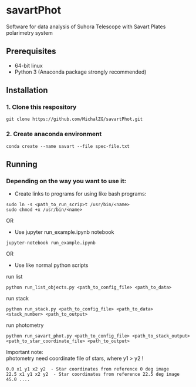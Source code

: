 # savartPhot

Software for data analysis of Suhora Telescope with Savart Plates polarimetry system

## Prerequisites

* 64-bit linux
* Python 3 (Anaconda package strongly recommended)

## Installation
### 1. Clone this respository
```
git clone https://github.com/MichalZG/savartPhot.git
```
### 2. Create anaconda environment
```
conda create --name savart --file spec-file.txt
```
## Running
### Depending on the way you want to use it:  

* Create links to programs for using like bash programs:
```
sudo ln -s <path_to_run_scrip>t /usr/bin/<name>
sudo chmod +x /usr/bin/<name>
```

OR  

* Use jupyter run_example.ipynb notebook
```
jupyter-notebook run_example.ipynb
```

OR

* Use like normal python scripts

run list  
```
python run_list_objects.py <path_to_config_file> <path_to_data>
```
run stack
```
python run_stack.py <path_to_config_file> <path_to_data> <stack_number> <path_to_output>  
```
run photometry  
```
python run_savart_phot.py <path_to_config_file> <path_to_stack_output> <path_to_star_coordinate_file> <path_to_output>
```

Important note:  
photometry need coordinate file of stars, where y1 > y2 !  
```
0.0 x1 y1 x2 y2  - Star coordinates from reference 0 deg image
22.5 x1 y1 x2 y2  - Star coordinates from reference 22.5 deg image
45.0 ....




